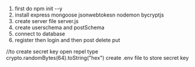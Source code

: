 1. first do npm init --y
2. install express mongoose jsonwebtokesn nodemon bycryptjs
3. create server file server.js
4. create userschema and postSchema
5. connect to database
6. register then login and then post delete put

//to create secret key
open repel
type
crypto.randomBytes(64).toString("hex")
create .env file to store secret key